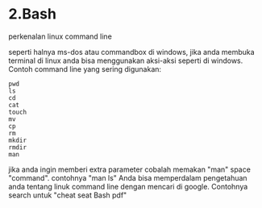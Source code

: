 # 2.Bash
perkenalan linux command line

seperti halnya ms-dos atau commandbox di windows, jika anda membuka terminal di linux anda bisa menggunakan aksi-aksi seperti di windows.
Contoh command line yang sering digunakan:
```
pwd
ls
cd
cat
touch
mv
cp
rm
mkdir
rmdir
man
```

jika anda ingin memberi extra parameter cobalah memakan "man" space "command". contohnya "man ls"
Anda bisa memperdalam pengetahuan anda tentang linuk command line dengan mencari di google.
Contohnya search untuk "cheat seat Bash pdf"
